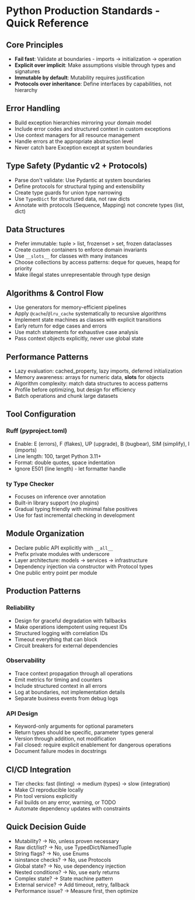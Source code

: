 # Python Production Standards - Quick Reference

## Core Principles
- **Fail fast**: Validate at boundaries - imports → initialization → operation
- **Explicit over implicit**: Make assumptions visible through types and signatures
- **Immutable by default**: Mutability requires justification
- **Protocols over inheritance**: Define interfaces by capabilities, not hierarchy

## Error Handling
- Build exception hierarchies mirroring your domain model
- Include error codes and structured context in custom exceptions
- Use context managers for all resource management
- Handle errors at the appropriate abstraction level
- Never catch bare Exception except at system boundaries

## Type Safety (Pydantic v2 + Protocols)
- Parse don't validate: Use Pydantic at system boundaries
- Define protocols for structural typing and extensibility
- Create type guards for union type narrowing
- Use `TypedDict` for structured data, not raw dicts
- Annotate with protocols (Sequence, Mapping) not concrete types (list, dict)

## Data Structures
- Prefer immutable: tuple > list, frozenset > set, frozen dataclasses
- Create custom containers to enforce domain invariants
- Use `__slots__` for classes with many instances
- Choose collections by access patterns: deque for queues, heapq for priority
- Make illegal states unrepresentable through type design

## Algorithms & Control Flow
- Use generators for memory-efficient pipelines
- Apply `@cache`/`@lru_cache` systematically to recursive algorithms
- Implement state machines as classes with explicit transitions
- Early return for edge cases and errors
- Use match statements for exhaustive case analysis
- Pass context objects explicitly, never use global state

## Performance Patterns
- Lazy evaluation: cached_property, lazy imports, deferred initialization
- Memory awareness: arrays for numeric data, __slots__ for objects
- Algorithm complexity: match data structures to access patterns
- Profile before optimizing, but design for efficiency
- Batch operations and chunk large datasets

## Tool Configuration

### Ruff (pyproject.toml)
- Enable: E (errors), F (flakes), UP (upgrade), B (bugbear), SIM (simplify), I (imports)
- Line length: 100, target Python 3.11+
- Format: double quotes, space indentation
- Ignore E501 (line length) - let formatter handle

### ty Type Checker
- Focuses on inference over annotation
- Built-in library support (no plugins)
- Gradual typing friendly with minimal false positives
- Use for fast incremental checking in development

## Module Organization
- Declare public API explicitly with `__all__`
- Prefix private modules with underscore
- Layer architecture: models → services → infrastructure
- Dependency injection via constructor with Protocol types
- One public entry point per module

## Production Patterns

### Reliability
- Design for graceful degradation with fallbacks
- Make operations idempotent using request IDs
- Structured logging with correlation IDs
- Timeout everything that can block
- Circuit breakers for external dependencies

### Observability
- Trace context propagation through all operations
- Emit metrics for timing and counters
- Include structured context in all errors
- Log at boundaries, not implementation details
- Separate business events from debug logs

### API Design
- Keyword-only arguments for optional parameters
- Return types should be specific, parameter types general
- Version through addition, not modification
- Fail closed: require explicit enablement for dangerous operations
- Document failure modes in docstrings

## CI/CD Integration
- Tier checks: fast (linting) → medium (types) → slow (integration)
- Make CI reproducible locally
- Pin tool versions explicitly
- Fail builds on any error, warning, or TODO
- Automate dependency updates with constraints

## Quick Decision Guide
- Mutability? → No, unless proven necessary
- Raw dict/list? → No, use TypedDict/NamedTuple
- String flags? → No, use Enums
- isinstance checks? → No, use Protocols
- Global state? → No, use dependency injection
- Nested conditions? → No, use early returns
- Complex state? → State machine pattern
- External service? → Add timeout, retry, fallback
- Performance issue? → Measure first, then optimize